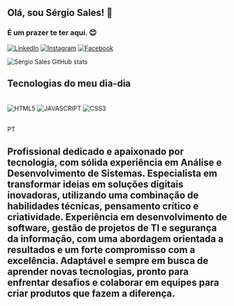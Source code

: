 

## Olá, sou Sérgio Sales! 👋
### É um prazer te ter aqui. 😊


[![LinkedIn](https://img.shields.io/badge/LinkedIn-0077B5?style=for-the-badge&logo=linkedin&logoColor=white)](https://www.linkedin.com/in/s%C3%A9rgio-sales-635a29229/)
[![Instagram](https://img.shields.io/badge/Instagram-E4405F?style=for-the-badge&logo=instagram&logoColor=white)](https://www.instagram.com/salesjr21/)
[![Facebook](https://img.shields.io/badge/Facebook-1877F2?style=for-the-badge&logo=facebook&logoColor=white)](https://www.facebook.com/salesjr2014)


![Sérgio Sales GitHub stats](https://github-readme-stats.vercel.app/api?username=SALESJR21&show_icons=true&theme=gruvbox)

## Tecnologias do meu dia-dia


<div style="display: inline_block"><br/>

<img align="center" alt="HTML5" src="https://img.shields.io/badge/HTML-239120?style=for-the-badge&logo=html5&logoColor=white"/>
<img align="center" alt="JAVASCRIPT" src="https://img.shields.io/badge/JavaScript-F7DF1E?style=for-the-badge&logo=javascript&logoColor=black"/>
<img align="center" alt="CSS3" src="https://img.shields.io/badge/CSS3-1572B6?style=for-the-badge&logo=css3&logoColor=white"/>


</div><br/>

PT

## Profissional dedicado e apaixonado por tecnologia, com sólida experiência em Análise e Desenvolvimento de Sistemas. Especialista em transformar ideias em soluções digitais inovadoras, utilizando uma combinação de habilidades técnicas, pensamento crítico e criatividade. Experiência em desenvolvimento de software, gestão de projetos de TI e segurança da informação, com uma abordagem orientada a resultados e um forte compromisso com a excelência. Adaptável e sempre em busca de aprender novas tecnologias, pronto para enfrentar desafios e colaborar em equipes para criar produtos que fazem a diferença.
